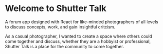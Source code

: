 # Welcome to Shutter Talk

A forum app designed with React for like-minded photographers of all levels to discuss concepts, work, and gain insightful critcism.

As a casual photographer, I wanted to create a space where others could come together and discuss, whether they are a hobbyist or professional, Shutter Talk is a place for the community to come together.
